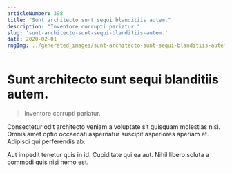 ```yaml
---
articleNumber: 398
title: "Sunt architecto sunt sequi blanditiis autem."
description: "Inventore corrupti pariatur."
slug: 'sunt-architecto-sunt-sequi-blanditiis-autem.'
date: 2020-02-01
rngImg: ../generated_images/sunt-architecto-sunt-sequi-blanditiis-autem..jpg
---
```


# Sunt architecto sunt sequi blanditiis autem.

> Inventore corrupti pariatur.

Consectetur odit architecto veniam a voluptate sit quisquam molestias nisi. Omnis amet optio occaecati aspernatur suscipit asperiores aperiam et. Adipisci qui perferendis ab.
 Aut impedit tenetur quis in id. Cupiditate qui ea aut. Nihil libero soluta a commodi quis nisi nemo est.
